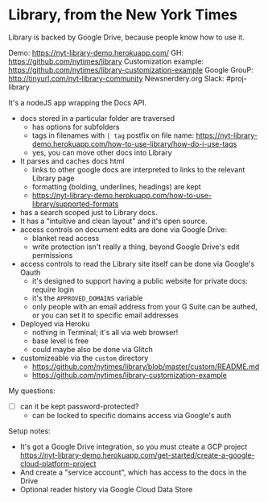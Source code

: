 # Library, from the New York Times

Library is backed by Google Drive, because people know how to use it.

Demo: https://nyt-library-demo.herokuapp.com/
GH: https://github.com/nytimes/library
Customization example: https://github.com/nytimes/library-customization-example
Google GrouP: http://tinyurl.com/nyt-library-community
Newsnerdery.org Slack: #proj-library


It's a nodeJS app wrapping the Docs API.
- docs stored in a particular folder are traversed
	- has options for subfolders
	- tags in filenames with `| tag` postfix on file name: https://nyt-library-demo.herokuapp.com/how-to-use-library/how-do-i-use-tags
	- yes, you can move other docs into Library
- It parses and caches docs html
	- links to other google docs are interpreted to links to the relevant Library page
	- formatting (bolding, underlines, headings) are kept
	- https://nyt-library-demo.herokuapp.com/how-to-use-library/supported-formats
- has a search scoped just to Library docs.
- It has a "intuitive and clean layout" and it's open source.
- access controls on document edits are done via Google Drive:
	- blanket read access
	- write protection isn't really a thing, beyond Google Drive's edit permissions
- access controls to read the Library site itself can be done via Google's Oauth
	- it's designed to support having a public website for private docs: require login
	- it's the `APPROVED_DOMAINS` variable
	- only people with an email address from your G Suite can be authed, or you can set it to specific email addresses
- Deployed via Heroku
	- nothing in Terminal; it's all via web browser!
	- base level is free
	- could maybe also be done via Glitch
- customizeable via the `custom` directory
	- https://github.com/nytimes/library/blob/master/custom/README.md
	- https://github.com/nytimes/library-customization-example



My questions:
- [ ] can it be kept password-protected?
	- can be locked to specific domains access via Google's auth

Setup notes:
- It's got a Google Drive integration, so you must cteate a GCP project https://nyt-library-demo.herokuapp.com/get-started/create-a-google-cloud-platform-project
- And create a "service account", which has access to the docs in the Drive
- Optional reader history via Google Cloud Data Store
